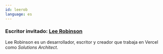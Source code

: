 ```yaml
---
id: leerob  
language: es
---
```


### Escritor invitado: [Lee Robinson](https://leerob.io/)

Lee Robinson es un desarrollador, escritor y creador que trabaja en Vercel como *Solutions Architect*.
